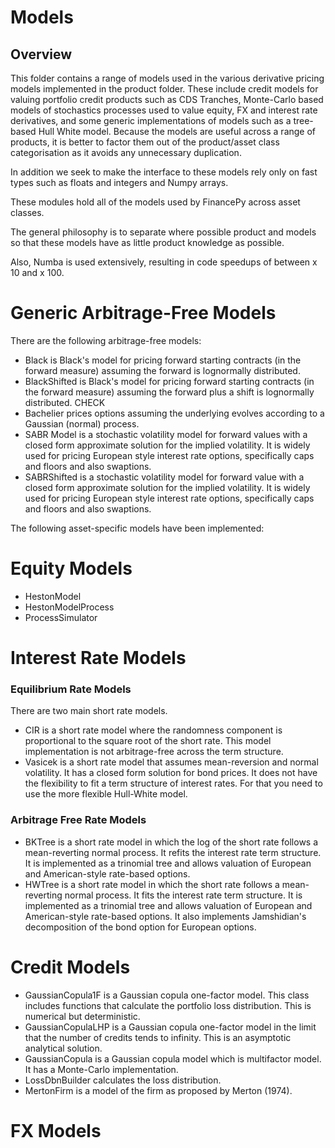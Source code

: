 # Models
## Overview
This folder contains a range of models used in the various derivative pricing models implemented in the product folder. These include credit models for valuing portfolio credit products such as CDS Tranches, Monte-Carlo based models of stochastics processes used to value equity, FX and interest rate derivatives, and some generic implementations of models such as a tree-based Hull White model. Because the models are useful across a range of products, it is better to factor them out of the product/asset class categorisation as it avoids any unnecessary duplication. 

In addition we seek to make the interface to these models rely only on fast types such as floats and integers and Numpy arrays.

These modules hold all of the models used by FinancePy across asset classes. 

The general philosophy is to separate where possible product and models so that these models have as little product knowledge as possible. 

Also, Numba is used extensively, resulting in code speedups of between x 10 and x 100.

# Generic Arbitrage-Free Models
There are the following arbitrage-free models:
* Black is Black's model for pricing forward starting contracts (in the forward measure) assuming the forward is lognormally distributed.
* BlackShifted is Black's model for pricing forward starting contracts (in the forward measure) assuming the forward plus a shift is lognormally distributed. CHECK
* Bachelier prices options assuming the underlying evolves according to a Gaussian (normal) process.
* SABR Model is a stochastic volatility model for forward values with a closed form approximate solution for the implied volatility. It is widely used for pricing European style interest rate options, specifically caps and floors and also swaptions.
* SABRShifted is a stochastic volatility model for forward value with a closed form approximate solution for the implied volatility. It is widely used for pricing European style interest rate options, specifically caps and floors and also swaptions.

The following asset-specific models have been implemented:

# Equity Models
* HestonModel 
* HestonModelProcess
* ProcessSimulator

# Interest Rate Models

### Equilibrium Rate Models
There are two main short rate models.
* CIR is a short rate model where the randomness component is proportional to the square root of the short rate. This model implementation is not arbitrage-free across the term structure.
* Vasicek is a short rate model that assumes mean-reversion and normal volatility. It has a closed form solution for bond prices. It does not have the flexibility to fit a term structure of interest rates. For that you need to use the more flexible Hull-White model.

### Arbitrage Free Rate Models
* BKTree is a short rate model in which the log of the short rate follows a mean-reverting normal process. It refits the interest rate term structure. It is implemented as a trinomial tree and allows valuation of European and American-style rate-based options.
* HWTree is a short rate model in which the short rate follows a mean-reverting normal process. It fits the interest rate term structure. It is implemented as a trinomial tree and allows valuation of European and American-style rate-based options. It also implements Jamshidian's decomposition of the bond option for European options.

# Credit Models
* GaussianCopula1F is a Gaussian copula one-factor model. This class includes functions that calculate the portfolio loss distribution. This is numerical but deterministic.
* GaussianCopulaLHP is a Gaussian copula one-factor model in the limit that the number of credits tends to infinity. This is an asymptotic analytical solution.
* GaussianCopula is a Gaussian copula model which is multifactor model. It has a Monte-Carlo implementation.
* LossDbnBuilder calculates the loss distribution.
* MertonFirm is a model of the firm as proposed by Merton (1974).

# FX Models
